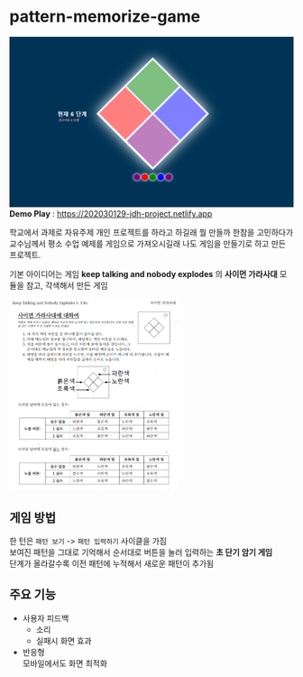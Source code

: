# pattern-memorize-game
![데모](readme/demo-image.png)
**Demo Play** : https://202030129-jdh-project.netlify.app  

학교에서 과제로 자유주제 개인 프로젝트를 하라고 하길래 뭘 만들까 한참을 고민하다가 교수님께서 평소 수업 예제를 게임으로 가져오시길래 나도 게임을 만들기로 하고 만든 프로젝트.  

기본 아이디어는 게임 **keep talking and nobody explodes** 의 **사이먼 가라사대** 모듈을 참고, 각색해서 만든 게임  

<img src="readme/reference.png" width="300px">


## 게임 방법
한 턴은 ```패턴 보기``` -> ```패턴 입력하기``` 사이클을 가짐  
보여진 패턴을 그대로 기억해서 순서대로 버튼을 눌러 입력하는 **초 단기 암기 게임**  
단계가 올라갈수록 이전 패턴에 누적해서 새로운 패턴이 추가됨

## 주요 기능
- 사용자 피드백
    - 소리
    - 실패시 화면 효과
- 반응형  
모바일에서도 화면 최적화